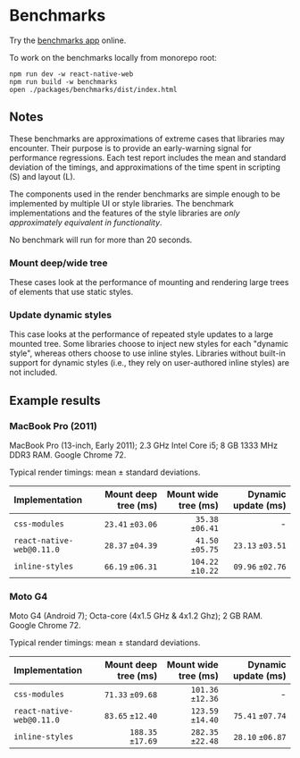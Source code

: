 # Benchmarks

Try the [benchmarks app](https://necolas.github.io/react-native-web/benchmarks) online.

To work on the benchmarks locally from monorepo root:

```
npm run dev -w react-native-web
npm run build -w benchmarks
open ./packages/benchmarks/dist/index.html
```

## Notes

These benchmarks are approximations of extreme cases that libraries may
encounter. Their purpose is to provide an early-warning signal for performance
regressions. Each test report includes the mean and standard deviation of the
timings, and approximations of the time spent in scripting (S) and layout (L).

The components used in the render benchmarks are simple enough to be
implemented by multiple UI or style libraries. The benchmark implementations
and the features of the style libraries are _only approximately equivalent in
functionality_.

No benchmark will run for more than 20 seconds.

### Mount deep/wide tree

These cases look at the performance of mounting and rendering large trees of
elements that use static styles.

### Update dynamic styles

This case looks at the performance of repeated style updates to a large mounted
tree. Some libraries choose to inject new styles for each "dynamic style",
whereas others choose to use inline styles. Libraries without built-in support
for dynamic styles (i.e., they rely on user-authored inline styles) are not
included.

## Example results

### MacBook Pro (2011)

MacBook Pro (13-inch, Early 2011); 2.3 GHz Intel Core i5; 8 GB 1333 MHz DDR3 RAM. Google Chrome 72.

Typical render timings: mean ± standard deviations.

| Implementation                        | Mount deep tree (ms) | Mount wide tree (ms) | Dynamic update (ms) |
| :--- | ---: | ---: | ---: |
| `css-modules`                         |     `23.41` `±03.06` |     `35.38` `±06.41` |                   - |
| `react-native-web@0.11.0`             |     `28.37` `±04.39` |     `41.50` `±05.75` |    `23.13` `±03.51` |
| `inline-styles`                       |     `66.19` `±06.31` |    `104.22` `±10.22` |    `09.96` `±02.76` |

### Moto G4

Moto G4 (Android 7); Octa-core (4x1.5 GHz & 4x1.2 Ghz); 2 GB RAM. Google Chrome 72.

Typical render timings: mean ± standard deviations.

| Implementation                        | Mount deep tree (ms) | Mount wide tree (ms) | Dynamic update (ms) |
| :--- | ---: | ---: | ---: |
| `css-modules`                         |     `71.33` `±09.68` |    `101.36` `±12.36` |                   - |
| `react-native-web@0.11.0`             |     `83.65` `±12.40` |    `123.59` `±14.40` |    `75.41` `±07.74` |
| `inline-styles`                       |    `188.35` `±17.69` |    `282.35` `±22.48` |    `28.10` `±06.87` |
